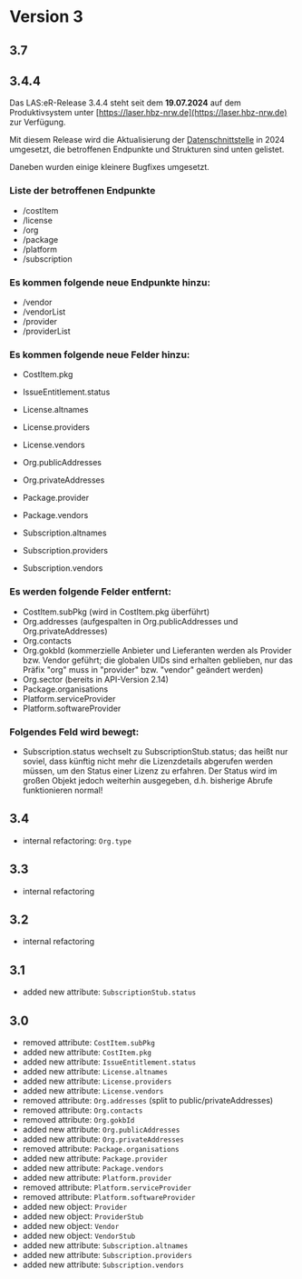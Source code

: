 
# Version 3

## 3.7

## 3.4.4

Das LAS:eR-Release 3.4.4 steht seit dem **19.07.2024** auf dem Produktivsystem unter [https://laser.hbz-nrw.de](https://laser.hbz-nrw.de) zur Verfügung.

Mit diesem Release wird die Aktualisierung der [Datenschnittstelle]({{url_laser}}/api) in 2024 umgesetzt, die betroffenen Endpunkte und Strukturen sind unten gelistet.

Daneben wurden einige kleinere Bugfixes umgesetzt.

### Liste der betroffenen Endpunkte

* /costItem
* /license
* /org
* /package
* /platform
* /subscription

### Es kommen folgende neue Endpunkte hinzu:

* /vendor
* /vendorList
* /provider
* /providerList

### Es kommen folgende neue Felder hinzu:

* CostItem.pkg
* IssueEntitlement.status
* License.altnames
* License.providers
* License.vendors
* Org.publicAddresses
* Org.privateAddresses
* Package.provider
* Package.vendors
  

* Subscription.altnames
* Subscription.providers
* Subscription.vendors

### Es werden folgende Felder entfernt:

* CostItem.subPkg (wird in CostItem.pkg überführt)
* Org.addresses (aufgespalten in Org.publicAddresses und Org.privateAddresses)
* Org.contacts
* Org.gokbId (kommerzielle Anbieter und Lieferanten werden als Provider bzw. Vendor geführt; 
  die globalen UIDs sind erhalten geblieben, nur das Präfix "org" muss in "provider" 
  bzw. "vendor" geändert werden)
* Org.sector      (bereits in API-Version 2.14)
* Package.organisations
* Platform.serviceProvider
* Platform.softwareProvider

### Folgendes Feld wird bewegt:

* Subscription.status wechselt zu SubscriptionStub.status; das heißt nur soviel, dass künftig nicht mehr 
  die Lizenzdetails abgerufen werden müssen, um den Status einer Lizenz zu erfahren. Der Status wird 
  im großen Objekt jedoch weiterhin ausgegeben, d.h. bisherige Abrufe funktionieren normal!

## 3.4

- internal refactoring: `Org.type`

## 3.3

- internal refactoring

## 3.2

- internal refactoring

## 3.1

- added new attribute: `SubscriptionStub.status`

## 3.0

- removed attribute: `CostItem.subPkg`
- added new attribute: `CostItem.pkg`
- added new attribute: `IssueEntitlement.status`
- added new attribute: `License.altnames`
- added new attribute: `License.providers`
- added new attribute: `License.vendors`
- removed attribute: `Org.addresses` (split to public/privateAddresses)
- removed attribute: `Org.contacts`
- removed attribute: `Org.gokbId`
- added new attribute: `Org.publicAddresses`
- added new attribute: `Org.privateAddresses`
- removed attribute: `Package.organisations`
- added new attribute: `Package.provider`
- added new attribute: `Package.vendors`
- added new attribute: `Platform.provider`
- removed attribute: `Platform.serviceProvider`
- removed attribute: `Platform.softwareProvider`
- added new object: `Provider`
- added new object: `ProviderStub`
- added new object: `Vendor`
- added new object: `VendorStub`
- added new attribute: `Subscription.altnames`
- added new attribute: `Subscription.providers`
- added new attribute: `Subscription.vendors`